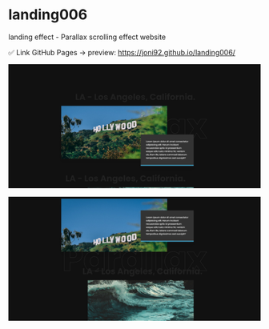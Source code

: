 # landing006
landing effect - Parallax scrolling effect website


✅ Link GitHub Pages -> preview: https://joni92.github.io/landing006/


![preview.png](https://github.com/Joni92/landing006/blob/main/preview01.png)



![preview.png](https://github.com/Joni92/landing006/blob/main/preview02.png)
